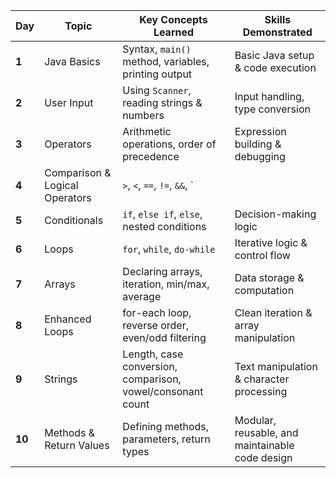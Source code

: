 | Day    | Topic                          | Key Concepts Learned                                       | Skills Demonstrated                             |
| ------ | ------------------------------ | ---------------------------------------------------------- | ----------------------------------------------- | 
| **1**  | Java Basics                    | Syntax, `main()` method, variables, printing output        | Basic Java setup & code execution               | 
| **2**  | User Input                     | Using `Scanner`, reading strings & numbers                 | Input handling, type conversion                 | 
| **3**  | Operators                      | Arithmetic operations, order of precedence                 | Expression building & debugging                 | 
| **4**  | Comparison & Logical Operators | `>`, `<`, `==`, `!=`, `&&`, `||`                           | Conditional evaluation                          |
| **5**  | Conditionals                   | `if`, `else if`, `else`, nested conditions                 | Decision-making logic                           | 
| **6**  | Loops                          | `for`, `while`, `do-while`                                 | Iterative logic & control flow                  | 
| **7**  | Arrays                         | Declaring arrays, iteration, min/max, average              | Data storage & computation                      | 
| **8**  | Enhanced Loops                 | for-each loop, reverse order, even/odd filtering           | Clean iteration & array manipulation            | 
| **9**  | Strings                        | Length, case conversion, comparison, vowel/consonant count | Text manipulation & character processing        | 
| **10** | Methods & Return Values        | Defining methods, parameters, return types                 | Modular, reusable, and maintainable code design | 
